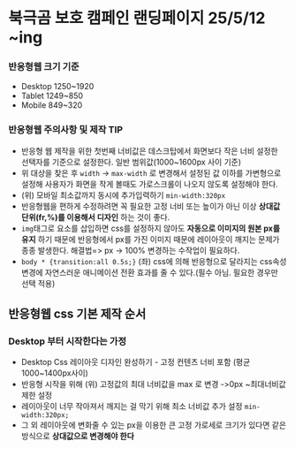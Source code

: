 # 북극곰 보호 캠페인 랜딩페이지 25/5/12 ~ing
### 반응형웹 크기 기준
* Desktop 1250~1920
* Tablet 1249~850
* Mobile 849~320
### 반응형웹 주의사항 및 제작 TIP
* 반응형 웹 제작을 위한 첫번째 너비값은 데스크탑에서 화면보다 작은 너비 설정한 선택자를 기준으로 설정한다. 일반 범위값(1000~1600px 사이 기준)
* 위 대상을 찾은 후 `width` -> `max-width` 로 변경해서 설정된 값 이하를 가변형으로 설정해 사용자가 화면을 작게 볼때도 가로스크롤이 나오지 않도록 설정해야 한다.
* (위) 모바일 최소값까지 동시에 추가입력하기 `min-width:320px`
* 반응형웹을 편하게 수정하려면 꼭 필요한 고정 너비 또는 높이가 아닌 이상 **상대값단위(fr,%)를 이용해서 디자인** 하는 것이 좋다.
* `img`태그로 요소를 삽입하면 css를 설정하지 않아도 **자동으로 이미지의 원본 px를 유지** 하기 때문에 반응형에서 px를 가진 이미지 때문에 레이아웃이 깨지는 문제가 종종 발생한다. 해결법=> px -> 100% 변경하는 수작업이 필요하다.
* `body * {transition:all 0.5s;}` (좌) css에 의해 반응형으로 달라지는 css속성 변경에 자연스러운 애니메이션 전환 효과를 줄 수 있다.(필수 아님. 필요한 경우만 선택 적용)
## 반응형웹 css 기본 제작 순서
### Desktop 부터 시작한다는 가정
* Desktop Css 레이아웃 디자인 완성하기 - 고정 컨텐츠 너비 포함 (평균 1000~1400px사이)
* 반응형 시작을 위해 (위) 고정값의 최대 너비값을 max 로 변경 ->0px ~최대너비값 제한 설정
* 레이아웃이 너무 작아져서 깨지는 걸 막기 위해 최소 너비값 추가 설정 `min-width:320px;`
* 그 외 레이아웃에 변화줄 수 있는 px을 이용한 큰 고정 가로세로 크기가 있다면 같은 방식으로 **상대값으로 변경해야 한다**